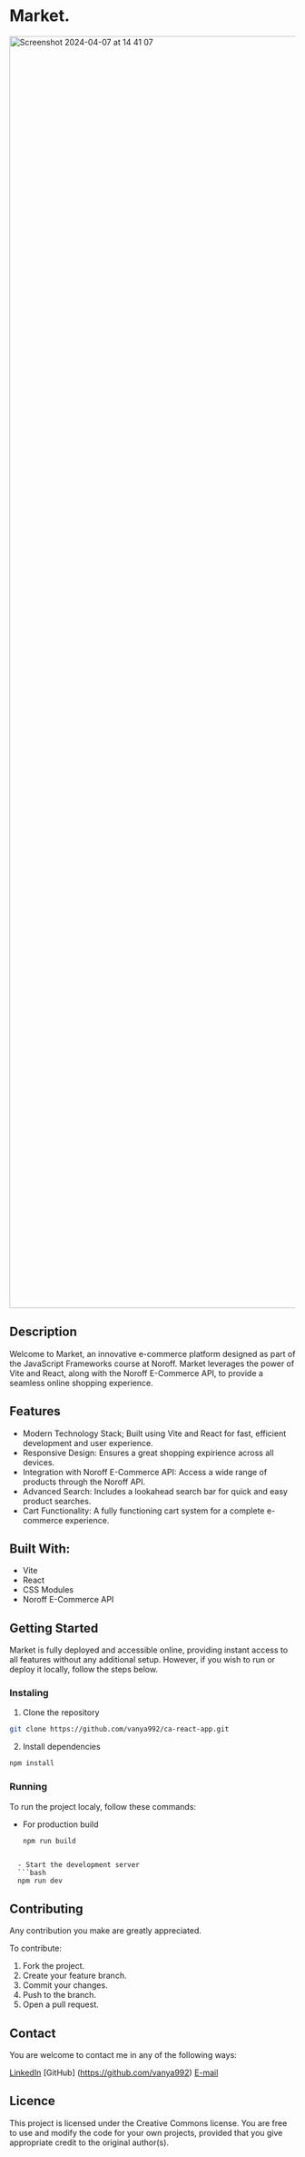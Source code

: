 # Market. 

<img width="2239" alt="Screenshot 2024-04-07 at 14 41 07" src="https://github.com/vanya992/ca-react-app/assets/111580069/29cd03ed-66c3-4df6-8ba9-75c97d0960c5">

## Description

Welcome to Market, an innovative e-commerce platform designed as part of the JavaScript Frameworks course at Noroff. Market leverages the power of Vite and React, along with the Noroff E-Commerce API, to provide a seamless online shopping experience.


## Features 

  - Modern Technology Stack; Built using Vite and React for fast, efficient development and user experience.
  - Responsive Design: Ensures a great shopping expirience across all devices.
  - Integration with Noroff E-Commerce API: Access a wide range of products through the Noroff API.
  - Advanced Search: Includes a lookahead search bar for quick and easy product searches.
  - Cart Functionality: A fully functioning cart system for a complete e-commerce experience.

## Built With:

  - Vite
  - React
  - CSS Modules
  - Noroff E-Commerce API

## Getting Started

Market is fully deployed and accessible online, providing instant access to all features without any additional setup. However, if you wish to run or deploy it locally, follow the steps below.

### Instaling

  1. Clone the repository
  ```bash
git clone https://github.com/vanya992/ca-react-app.git
```

2. Install dependencies
```bash
npm install
```

### Running
To run the project localy, follow these commands:

  - For production build
     ```bash
     npm run build
```

  - Start the development server
  ```bash
  npm run dev
```


## Contributing 
Any contribution you make are greatly appreciated.

To contribute:

1. Fork the project.
2. Create your feature branch.
3. Commit your changes.
4. Push to the branch.
5. Open a pull request.

## Contact 

You are welcome to contact me in any of the following ways:

[LinkedIn](https://www.linkedin.com/in/vladimira-dmitrovic-090183249/)
[GitHub] (https://github.com/vanya992)
[E-mail](mailto:vladimiradmitrovic@gmail.com)

## Licence

This project is licensed under the Creative Commons license. You are free to use and modify the code for your own projects, provided that you give appropriate credit to the original author(s).














